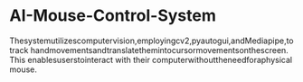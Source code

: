 # AI-Mouse-Control-System
 Thesystemutilizescomputervision,employingcv2,pyautogui,andMediapipe,to  track handmovementsandtranslatethemintocursormovementsonthescreen.  This enablesuserstointeract with their computerwithouttheneedforaphysical  mouse.
